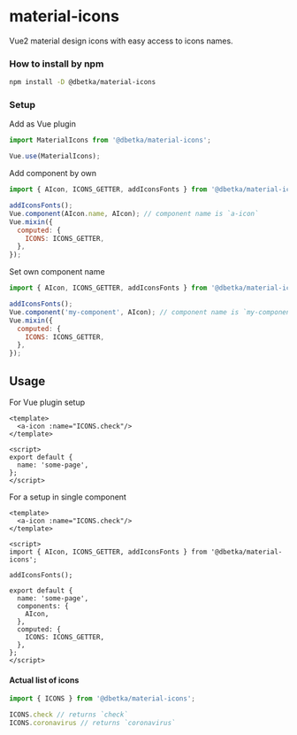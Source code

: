 # material-icons
Vue2 material design icons with easy access to icons names.

### How to install by npm
```bash
npm install -D @dbetka/material-icons
```

### Setup

Add as Vue plugin
```js
import MaterialIcons from '@dbetka/material-icons';

Vue.use(MaterialIcons);
```

Add component by own
```js
import { AIcon, ICONS_GETTER, addIconsFonts } from '@dbetka/material-icons';

addIconsFonts();
Vue.component(AIcon.name, AIcon); // component name is `a-icon`
Vue.mixin({
  computed: {
    ICONS: ICONS_GETTER,
  },
});
```

Set own component name
```js
import { AIcon, ICONS_GETTER, addIconsFonts } from '@dbetka/material-icons';

addIconsFonts();
Vue.component('my-component', AIcon); // component name is `my-component`
Vue.mixin({
  computed: {
    ICONS: ICONS_GETTER,
  },
});
```

## Usage
For Vue plugin setup
```vue
<template>
  <a-icon :name="ICONS.check"/>
</template>

<script>
export default {
  name: 'some-page',
};
</script>
```
For a setup in single component
```vue
<template>
  <a-icon :name="ICONS.check"/>
</template>

<script>
import { AIcon, ICONS_GETTER, addIconsFonts } from '@dbetka/material-icons';

addIconsFonts();

export default {
  name: 'some-page',
  components: {
    AIcon,
  },
  computed: {
    ICONS: ICONS_GETTER,
  },
};
</script>
```

#### Actual list of icons
```js
import { ICONS } from '@dbetka/material-icons';

ICONS.check // returns `check`
ICONS.coronavirus // returns `coronavirus`
```

